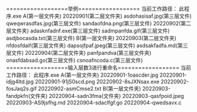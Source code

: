 ==================举例==================
当前工作路径：
	此程序.exe
	A(第一层文件夹)
		20220901(第二层文件夹)
			asdohasisaf.jpg(第三层文件)
			qweqwrasdfas.jpg(第三层文件)
			sandaofdna.png(第三层文件)
		20220902(第二层文件夹)
			adasknfadnf.exe(第三层文件)
			sadmpanfda.gif(第三层文件)
			asdjbocasda.txt(第三层文件)
	B(第一层文件夹)
		20220903(第二层文件夹)
			nfdosfdaif(第三层文件夹)
			dapsojfpaf.jpeg(第三层文件)
			asdsakfadfa.md(第三层文件)
		20220904(第二层文件夹)
			panfpandva(第三层文件夹)
			onasfdabsad.go(第三层文件)
			csnoafncoda.c(第三层文件)
==================输入层数3进行重命名==================
当前工作路径：
	此程序.exe
	A(第一层文件夹)
		20220901-1oascder.jpg
		20220901-idjg4ltd.jpg
		20220901-91jS0scd.png
		20220902-8sJXNsax.exe
		20220902-fosJaq2s.gif
		20220902-asmCmse2.txt
	B(第一层文件夹)
		20220903-fandpkfn(文件夹)
		20220904-sadn3fma(文件夹)
		20220903-qasfpoid.jpeg
		20220903-AS9jsfhg.md
		20220904-sdaclfgf.go
		20220904-qwedsavx.c